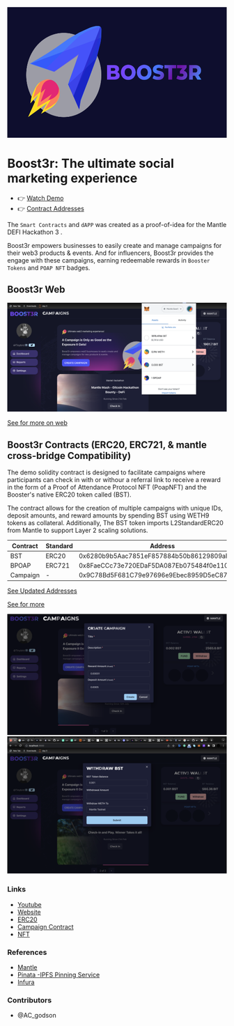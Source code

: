 <img src="https://github.com/acgodson/boost3r/blob/main/Boost3r-web/public/photos/cover.png" width="auto" height="300">

# Boost3r: The ultimate social marketing experience

- 👉 [Watch Demo](https://youtu.be/2Rhz4Bdc8I8)
- 👉 [Contract Addresses](https://boost3r.web.app/addresses)

The `Smart Contracts` and `dAPP` was created as a proof-of-idea for the Mantle DEFI Hackathon 3 .

Boost3r empowers businesses to easily create and manage campaigns for their web3 products & events. And for influencers, Boost3r provides the engage with these campaigns, earning redeemable rewards in `Booster Tokens` and `POAP NFT` badges.

## Boost3r Web

<!-- ![preview](./chaincraft-CLI/screenshots/test.gif) -->
<img src="https://github.com/acgodson/boost3r/blob/main/Boost3r-web/public/photos/welcome.png" width="600" height="auto">

[See for more on web](https://github.com/acgodson/boost3r/tree/main/Boost3r-web)

## Boost3r Contracts (ERC20, ERC721, & mantle cross-bridge Compatibility)

The demo solidity contract is designed to facilitate campaigns where participants can check in with or withour a referral link to receive a reward in the form of a Proof of Attendance Protocol NFT (PoapNFT) and the Booster's native ERC20 token called (BST).

The contract allows for the creation of multiple campaigns with unique IDs, deposit amounts, and reward amounts by spending BST using WETH9 tokens as collateral. Additionally, The BST token imports L2StandardERC20 from Mantle to support Layer 2 scaling solutions.

| Contract | Standard | Address                                     |
| -------- | -------- | ------------------------------------------- |
| BST      | ERC20    | 0x6280b9b5Aac7851eF857884b50b86129809aF7Ab  |
| BPOAP    | ERC721   | 0x8FaeCCc73e720EDaF5DA087Eb075484f0e1101a6  |
| Campaign | -        | 0x9C78Bd5F681C79e97696e9Ebec8959D5eC87ec22F |

[See Updated Addresses]()

[See for more](https://github.com/acgodson/boost3r/tree/main/Boost3r-Contracts)

<img src="https://github.com/acgodson/boost3r/blob/main/Boost3r-web/public/photos/create.png" width="600" height="auto">

<img src="https://github.com/acgodson/boost3r/blob/main/Boost3r-web/public/photos/withdraw.png" width="600" height="auto">

### Links

- [Youtube](https://youtu.be/2Rhz4Bdc8I8)
- [Website](https://boost3r.web.app)
- [ERC20](https://explorer.testnet.mantle.xyz/token/0x6280b9b5Aac7851eF857884b50b86129809aF7Ab/token-transfers)
- [Campaign Contract](https://explorer.testnet.mantle.xyz/address/0x9C78Bd5F681C79e97696e9Ebec8959D5eC87ec22F)
- [NFT](https://explorer.testnet.mantle.xyz/token/0x8FaeCCc73e720EDaF5DA087Eb075484f0e1101a6/token-transfers)

### References

- [Mantle](https://docs.mantle.xyz/introducing-mantle/quick-start/building-a-dapp)
- [Pinata -IPFS Pinning Service](https://app.pinata.cloud)
- [Infura](https://docs.infura.io)

### Contributors

- @AC_godson
